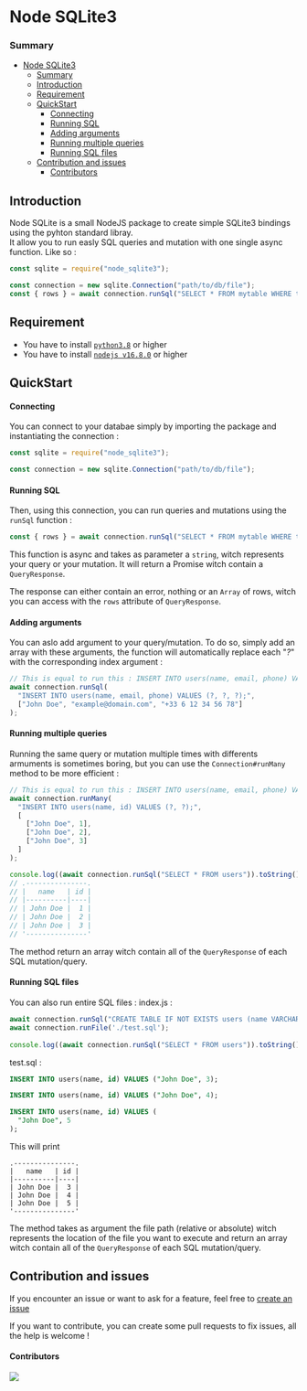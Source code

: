 # Node SQLite3

### Summary
- [Node SQLite3](#node-sqlite3)
    - [Summary](#summary)
  - [Introduction](#introduction)
  - [Requirement](#requirement)
  - [QuickStart](#quickstart)
      - [Connecting](#connecting)
      - [Running SQL](#running-sql)
      - [Adding arguments](#adding-arguments)
      - [Running multiple queries](#running-multiple-queries)
      - [Running SQL files](#running-sql-files)
  - [Contribution and issues](#contribution-and-issues)
      - [Contributors](#contributors)

## Introduction
Node SQLite is a small NodeJS package to create simple SQLite3 bindings using the pyhton standard libray.  
It allow you to run easly SQL queries and mutation with one single async function. Like so :

```js
const sqlite = require("node_sqlite3");

const connection = new sqlite.Connection("path/to/db/file");
const { rows } = await connection.runSql("SELECT * FROM mytable WHERE test > 1");
```

## Requirement

+ You have to install [`python3.8`](https://www.python.org/downloads/) or higher
+ You have to install [`nodejs v16.8.0`](https://nodejs.org/en/download/) or higher

## QuickStart

#### Connecting
You can connect to your databae simply by importing the package and instantiating the connection :
```js
const sqlite = require("node_sqlite3");

const connection = new sqlite.Connection("path/to/db/file");
```

#### Running SQL
Then, using this connection, you can run queries and mutations using the `runSql` function : 
```js
const { rows } = await connection.runSql("SELECT * FROM mytable WHERE test > 1");
```

This function is async and takes as parameter a `string`, witch represents your query or your mutation. It will return a Promise witch contain a `QueryResponse`.

The response can either contain an error, nothing or an `Array` of rows, witch you can access with the `rows` attribute of `QueryResponse`.

#### Adding arguments
You can aslo add argument to your query/mutation. To do so, simply add an array with these arguments, the function will automatically replace each "*?*" with the corresponding index argument : 
```js
// This is equal to run this : INSERT INTO users(name, email, phone) VALUES ("John Doe", "example@domain.com", "+33 6 12 34 56 78");
await connection.runSql(
  "INSERT INTO users(name, email, phone) VALUES (?, ?, ?);", 
  ["John Doe", "example@domain.com", "+33 6 12 34 56 78"]
);
```

#### Running multiple queries
Running the same query or mutation multiple times with differents armuments is sometimes boring, but you can use the `Connection#runMany` method to be more efficient :
```js
// This is equal to run this : INSERT INTO users(name, email, phone) VALUES ("John Doe", "example@domain.com", "+33 6 12 34 56 78");
await connection.runMany(
  "INSERT INTO users(name, id) VALUES (?, ?);", 
  [
    ["John Doe", 1],
    ["John Doe", 2],
    ["John Doe", 3]
  ]
);

console.log((await connection.runSql("SELECT * FROM users")).toString());
// .---------------.
// |   name   | id |
// |----------|----|
// | John Doe |  1 |
// | John Doe |  2 |
// | John Doe |  3 |
// '---------------'
```
The method return an array witch contain all of the `QueryResponse` of each SQL mutation/query.

#### Running SQL files
You can also run entire SQL files : 
index.js : 
```js
await connection.runSql("CREATE TABLE IF NOT EXISTS users (name VARCHAR(40), id INT);")
await connection.runFile('./test.sql');
  
console.log((await connection.runSql("SELECT * FROM users")).toString());
```

test.sql :
```sql
INSERT INTO users(name, id) VALUES ("John Doe", 3);

INSERT INTO users(name, id) VALUES ("John Doe", 4);

INSERT INTO users(name, id) VALUES (
  "John Doe", 5
);
```

This will print 
```
.---------------.
|   name   | id |
|----------|----|
| John Doe |  3 |
| John Doe |  4 |
| John Doe |  5 |
'---------------'
```

The method takes as argument the file path (relative or absolute) witch represents the location of the file you want to execute and return an array witch contain all of the `QueryResponse` of each SQL mutation/query.

## Contribution and issues
If you encounter an issue or want to ask for a feature, feel free to [create an issue](https://github.com/Comdec35000/node_sqlite3/issues/new)

If you want to contribute, you can create some pull requests to fix issues, all the help is welcome !

#### Contributors 
<a href="https://github.com/comdec35000/node_sqlite3/graphs/contributors">
  <img src="https://contributors-img.web.app/image?repo=comdec35000/node_sqlite3" />
</a>